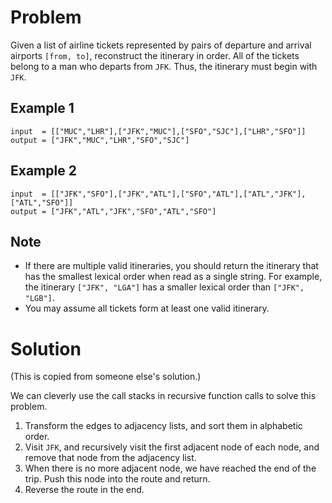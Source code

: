 # Problem

Given a list of airline tickets represented by pairs of departure and arrival airports `[from, to]`, reconstruct the itinerary in order. All of the tickets belong to a man who departs from `JFK`. Thus, the itinerary must begin with `JFK`.

## Example 1

```
input  = [["MUC","LHR"],["JFK","MUC"],["SFO","SJC"],["LHR","SFO"]]
output = ["JFK","MUC","LHR","SFO","SJC"]
```

## Example 2

```
input  = [["JFK","SFO"],["JFK","ATL"],["SFO","ATL"],["ATL","JFK"],["ATL","SFO"]]
output = ["JFK","ATL","JFK","SFO","ATL","SFO"]
```

## Note

- If there are multiple valid itineraries, you should return the itinerary that has the smallest lexical order when read as a single string. For example, the itinerary `["JFK", "LGA"]` has a smaller lexical order than `["JFK", "LGB"]`.
- You may assume all tickets form at least one valid itinerary.

# Solution

(This is copied from someone else's solution.)

We can cleverly use the call stacks in recursive function calls to solve this problem.

1. Transform the edges to adjacency lists, and sort them in alphabetic order.
2. Visit `JFK`, and recursively visit the first adjacent node of each node, and remove that node from the adjacency list.
3. When there is no more adjacent node, we have reached the end of the trip. Push this node into the route and return.
4. Reverse the route in the end.
